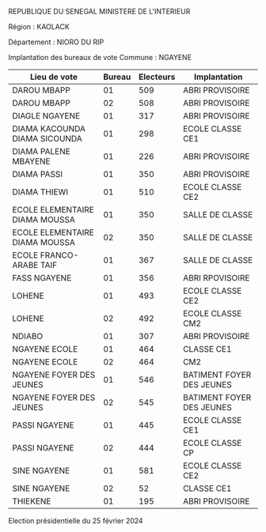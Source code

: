 REPUBLIQUE DU SENEGAL MINISTERE DE L'INTERIEUR

Région : KAOLACK

Département : NIORO DU RIP

Implantation des bureaux de vote Commune : NGAYENE

| Lieu de vote | Bureau | Electeurs | Implantation |
| - | - | - | - |
| DAROU MBAPP | 01 | 509 | ABRI PROVISOIRE |
| DAROU MBAPP | 02 | 508 | ABRI PROVISOIRE |
| DIAGLE NGAYENE | 01 | 317 | ABRI PROVISOIRE |
| DIAMA KACOUNDA DIAMA SICOUNDA | 01 | 298 | ECOLE CLASSE CE1 |
| DIAMA PALENE MBAYENE | 01 | 226 | ABRI PROVISOIRE |
| DIAMA PASSI | 01 | 350 | ABRI PROVISOIRE |
| DIAMA THIEWI | 01 | 510 | ECOLE CLASSE CE2 |
| ECOLE ELEMENTAIRE DIAMA MOUSSA | 01 | 350 | SALLE DE CLASSE |
| ECOLE ELEMENTAIRE DIAMA MOUSSA | 02 | 350 | SALLE DE CLASSE |
| ECOLE FRANCO-ARABE TAIF | 01 | 367 | SALLE DE CLASSE |
| FASS NGAYENE | 01 | 356 | ABRI RPOVISOIRE |
| LOHENE | 01 | 493 | ECOLE CLASSE CE2 |
| LOHENE | 02 | 492 | ECOLE CLASSE CM2 |
| NDIABO | 01 | 307 | ABRI PROVISOIRE |
| NGAYENE ECOLE | 01 | 464 | CLASSE CE1 |
| NGAYENE ECOLE | 02 | 464 | CM2 |
| NGAYENE FOYER DES JEUNES | 01 | 546 | BATIMENT FOYER DES JEUNES |
| NGAYENE FOYER DES JEUNES | 02 | 545 | BATIMENT FOYER DES JEUNES |
| PASSI NGAYENE | 01 | 445 | ECOLE CLASSE CE1 |
| PASSI NGAYENE | 02 | 444 | ECOLE CLASSE CP |
| SINE NGAYENE | 01 | 581 | ECOLE CLASSE CE2 |
| SINE NGAYENE | 02 | 52 | CLASSE CE1 |
| THIEKENE | 01 | 195 | ABRI PROVISOIRE |

<!-- PageNumber="13/19" -->

Election présidentielle du 25 février 2024
